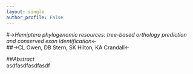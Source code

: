 ```yaml
---
layout: single
author_profile: False
---
```


#->*Hemiptera phylogenomic resources: tree-based orthology prediction and conserved exon identification*<-  
##->CL Owen, DB Stern, SK Hilton, KA Crandall<-  

##*Abstract*  
asdfasdfasdfasdf
